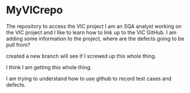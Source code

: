 # MyVICrepo
The repository to access the VIC project
I am an SQA analyst working on the VIC project and I like to learn how to link up to the VIC GitHub.
I am adding some information to the project, where are the defects going to be pull from?

created a new branch will see if I screwed up this whole thing.

I think I am getting this whole thing.

I am trying to understand how to use github to record test cases and defects.
